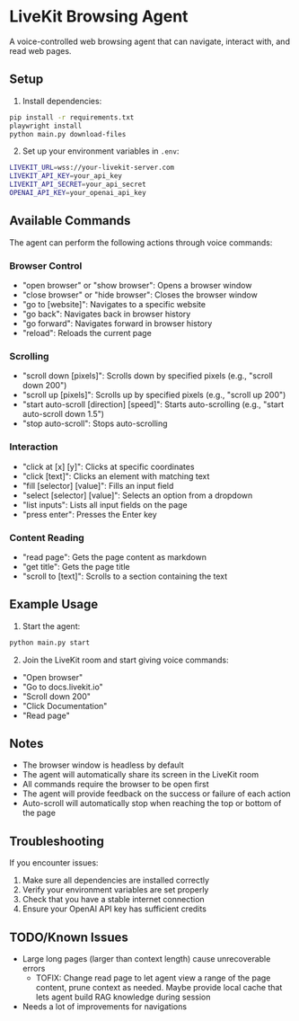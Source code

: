 # LiveKit Browsing Agent

A voice-controlled web browsing agent that can navigate, interact with, and read web pages.

## Setup

1. Install dependencies:
```bash
pip install -r requirements.txt
playwright install
python main.py download-files
```

2. Set up your environment variables in `.env`:
```bash
LIVEKIT_URL=wss://your-livekit-server.com
LIVEKIT_API_KEY=your_api_key
LIVEKIT_API_SECRET=your_api_secret
OPENAI_API_KEY=your_openai_api_key
```

## Available Commands

The agent can perform the following actions through voice commands:

### Browser Control
- "open browser" or "show browser": Opens a browser window
- "close browser" or "hide browser": Closes the browser window
- "go to [website]": Navigates to a specific website
- "go back": Navigates back in browser history
- "go forward": Navigates forward in browser history
- "reload": Reloads the current page

### Scrolling
- "scroll down [pixels]": Scrolls down by specified pixels (e.g., "scroll down 200")
- "scroll up [pixels]": Scrolls up by specified pixels (e.g., "scroll up 200")
- "start auto-scroll [direction] [speed]": Starts auto-scrolling (e.g., "start auto-scroll down 1.5")
- "stop auto-scroll": Stops auto-scrolling

### Interaction
- "click at [x] [y]": Clicks at specific coordinates
- "click [text]": Clicks an element with matching text
- "fill [selector] [value]": Fills an input field
- "select [selector] [value]": Selects an option from a dropdown
- "list inputs": Lists all input fields on the page
- "press enter": Presses the Enter key

### Content Reading
- "read page": Gets the page content as markdown
- "get title": Gets the page title
- "scroll to [text]": Scrolls to a section containing the text

## Example Usage

1. Start the agent:
```bash
python main.py start
```

2. Join the LiveKit room and start giving voice commands:
- "Open browser"
- "Go to docs.livekit.io"
- "Scroll down 200"
- "Click Documentation"
- "Read page"

## Notes

- The browser window is headless by default
- The agent will automatically share its screen in the LiveKit room
- All commands require the browser to be open first
- The agent will provide feedback on the success or failure of each action
- Auto-scroll will automatically stop when reaching the top or bottom of the page

## Troubleshooting

If you encounter issues:
1. Make sure all dependencies are installed correctly
2. Verify your environment variables are set properly
3. Check that you have a stable internet connection
4. Ensure your OpenAI API key has sufficient credits


## TODO/Known Issues

* Large long pages (larger than context length) cause unrecoverable errors
    * TOFIX: Change read page to let agent view a range of the page content, prune context as needed. Maybe provide local cache that lets agent build RAG knowledge during session
* Needs a lot of improvements for navigations
